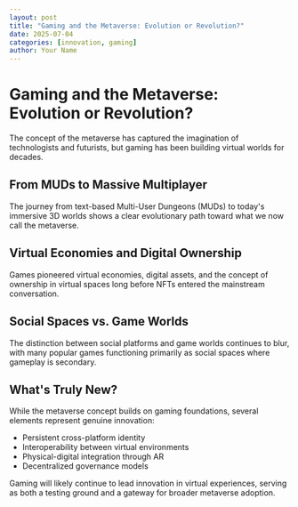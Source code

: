 ```yaml
---
layout: post
title: "Gaming and the Metaverse: Evolution or Revolution?"
date: 2025-07-04
categories: [innovation, gaming]
author: Your Name
---
```


# Gaming and the Metaverse: Evolution or Revolution?

The concept of the metaverse has captured the imagination of technologists and futurists, but gaming has been building virtual worlds for decades.

## From MUDs to Massive Multiplayer

The journey from text-based Multi-User Dungeons (MUDs) to today's immersive 3D worlds shows a clear evolutionary path toward what we now call the metaverse.

## Virtual Economies and Digital Ownership

Games pioneered virtual economies, digital assets, and the concept of ownership in virtual spaces long before NFTs entered the mainstream conversation.

## Social Spaces vs. Game Worlds

The distinction between social platforms and game worlds continues to blur, with many popular games functioning primarily as social spaces where gameplay is secondary.

## What's Truly New?

While the metaverse concept builds on gaming foundations, several elements represent genuine innovation:

- Persistent cross-platform identity
- Interoperability between virtual environments
- Physical-digital integration through AR
- Decentralized governance models

Gaming will likely continue to lead innovation in virtual experiences, serving as both a testing ground and a gateway for broader metaverse adoption.
